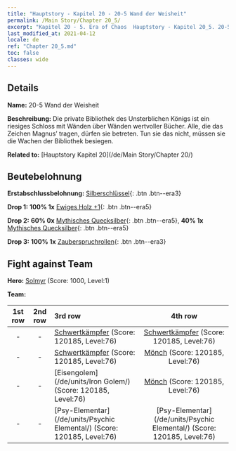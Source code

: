 ```yaml
---
title: "Hauptstory - Kapitel 20 - 20-5 Wand der Weisheit"
permalink: /Main Story/Chapter 20_5/
excerpt: "Kapitel 20 - 5. Era of Chaos  Hauptstory - Kapitel 20_5. 20-5 Wand der Weisheit"
last_modified_at: 2021-04-12
locale: de
ref: "Chapter 20_5.md"
toc: false
classes: wide
---
```


## Details

 **Name:** 20-5 Wand der Weisheit

 **Beschreibung:** Die private Bibliothek des Unsterblichen Königs ist ein riesiges Schloss mit Wänden über Wänden wertvoller Bücher. Alle, die das Zeichen Magnus’ tragen, dürfen sie betreten. Tun sie das nicht, müssen sie die Wachen der Bibliothek besiegen.

 **Related to:** [Hauptstory Kapitel 20](/de/Main Story/Chapter 20/)

## Beutebelohnung

 **Erstabschlussbelohnung:** [Silberschlüssel](/de/Items/con_693/){: .btn .btn--era3}

 **Drop 1:** **100% 1x** [Ewiges Holz +1](/de/Items/mat_69/){: .btn .btn--era5}

 **Drop 2:** **60% 0x** [Mythisches Quecksilber](/de/Items/mat_63/){: .btn .btn--era5}, **40% 1x** [Mythisches Quecksilber](/de/Items/mat_63/){: .btn .btn--era5}

 **Drop 3:** **100% 1x** [Zauberspruchrollen](/de/Items/con_694/){: .btn .btn--era3}


## Fight against Team
 **Hero:** [Solmyr](/de/heroes/Solmyr/) (Score: 1000, Level:1)

 **Team:**


  | 1st row | 2nd row | 3rd row | 4th row |
  |:----:|:----:|:----|:----:|
  | - | - | [Schwertkämpfer](/de/units/Swordsman/) (Score: 120185, Level:76)  | [Schwertkämpfer](/de/units/Swordsman/) (Score: 120185, Level:76)  |
  | - | - | [Schwertkämpfer](/de/units/Swordsman/) (Score: 120185, Level:76)  | [Mönch](/de/units/Monk/) (Score: 120185, Level:76)  |
  | - | - | [Eisengolem](/de/units/Iron Golem/) (Score: 120185, Level:76)  | [Mönch](/de/units/Monk/) (Score: 120185, Level:76)  |
  | - | - | [Psy-Elementar](/de/units/Psychic Elemental/) (Score: 120185, Level:76)  | [Psy-Elementar](/de/units/Psychic Elemental/) (Score: 120185, Level:76)  |



